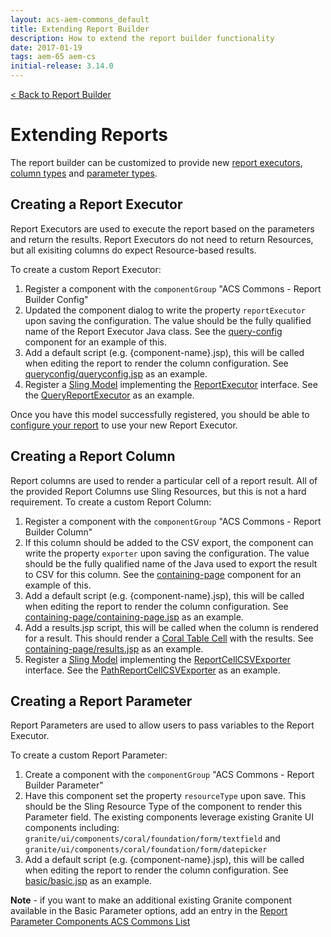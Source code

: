 ```yaml
---
layout: acs-aem-commons_default
title: Extending Report Builder
description: How to extend the report builder functionality
date: 2017-01-19
tags: aem-65 aem-cs
initial-release: 3.14.0
---
```


[&lt; Back to Report Builder](index.html) 

# Extending Reports

The report builder can be customized to provide new [report executors](#creating-a-report-executor), [column types](#creating-a-report-column) and [parameter types](#creating-a-report-parameter). 

## Creating a Report Executor

Report Executors are used to execute the report based on the parameters and return the results. Report Executors do not need to return Resources, but all exisiting columns do expect Resource-based results.

To create a custom Report Executor:

1. Register a component with the `componentGroup` "ACS Commons - Report Builder Config" 
2. Updated the component dialog to write the property `reportExecutor` upon saving the configuration. The value should be the fully qualified name of the Report Executor Java class. See the [query-config](https://github.com/Adobe-Consulting-Services/acs-aem-commons/tree/master/content/src/main/content/jcr_root/apps/acs-commons/components/utilities/report-builder/configs/queryconfig) component for an example of this.
3. Add a default script (e.g. {component-name}.jsp), this will be called when editing the report to render the column configuration. See [queryconfig/queryconfig.jsp](https://github.com/Adobe-Consulting-Services/acs-aem-commons/blob/master/content/src/main/content/jcr_root/apps/acs-commons/components/utilities/report-builder/configs/queryconfig/queryconfig.jsp) as an example.
2. Register a [Sling Model](https://sling.apache.org/documentation/bundles/models.html) implementing the [ReportExecutor](https://github.com/Adobe-Consulting-Services/acs-aem-commons/blob/master/bundle/src/main/java/com/adobe/acs/commons/reports/api/ReportExecutor.java) interface. See the [QueryReportExecutor](https://github.com/Adobe-Consulting-Services/acs-aem-commons/blob/master/bundle/src/main/java/com/adobe/acs/commons/reports/models/QueryReportExecutor.java) as an example.

Once you have this model successfully registered, you should be able to [configure your report](configuring.html) to use your new Report Executor.

## Creating a Report Column

Report columns are used to render a particular cell of a report result. All of the provided Report Columns use Sling Resources, but this is not a hard requirement. To create a custom Report Column:


1. Register a component with the `componentGroup` "ACS Commons - Report Builder Column"
2. If this column should be added to the CSV export, the component can write the property `exporter` upon saving the configuration. The value should be the fully qualified name of the Java used to export the result to CSV for this column. See the [containing-page](https://github.com/Adobe-Consulting-Services/acs-aem-commons/tree/master/content/src/main/content/jcr_root/apps/acs-commons/components/utilities/report-builder/columns/containing-page) component for an example of this.
3. Add a default script (e.g. {component-name}.jsp), this will be called when editing the report to render the column configuration. See [containing-page/containing-page.jsp](https://github.com/Adobe-Consulting-Services/acs-aem-commons/blob/master/content/src/main/content/jcr_root/apps/acs-commons/components/utilities/report-builder/columns/containing-page/containing-page.jsp) as an example.
4. Add a results.jsp script, this will be called when the column is rendered for a result. This should render a [Coral Table Cell](https://helpx.adobe.com/experience-manager/6-3/sites/developing/using/reference-materials/coral-ui/coralui3/Coral.Table.html) with the results. See [containing-page/results.jsp](https://github.com/Adobe-Consulting-Services/acs-aem-commons/blob/master/content/src/main/content/jcr_root/apps/acs-commons/components/utilities/report-builder/columns/containing-page/results.jsp) as an example.
5. Register a [Sling Model](https://sling.apache.org/documentation/bundles/models.html) implementing the [ReportCellCSVExporter](https://github.com/Adobe-Consulting-Services/acs-aem-commons/blob/master/bundle/src/main/java/com/adobe/acs/commons/reports/api/ReportCellCSVExporter.java) interface. See the [PathReportCellCSVExporter](https://github.com/Adobe-Consulting-Services/acs-aem-commons/blob/master/bundle/src/main/java/com/adobe/acs/commons/reports/models/PathReportCellCSVExporter.java) as an example.

## Creating a Report Parameter

Report Parameters are used to allow users to pass variables to the Report Executor. 

To create a custom Report Parameter:

1. Create a component with the `componentGroup` "ACS Commons - Report Builder Parameter"
2. Have this component set the property `resourceType` upon save. This should be the Sling Resource Type of the component to render this Parameter field. The existing components leverage existing Granite UI components including: `granite/ui/components/coral/foundation/form/textfield` and `granite/ui/components/coral/foundation/form/datepicker`
3. Add a default script (e.g. {component-name}.jsp), this will be called when editing the report to render the column configuration. See [basic/basic.jsp](https://github.com/Adobe-Consulting-Services/acs-aem-commons/blob/master/content/src/main/content/jcr_root/apps/acs-commons/components/utilities/report-builder/parameters/basic/basic.jsp) as an example.

**Note** - if you want to make an additional existing Granite component available in the Basic Parameter options, add an entry in the [Report Parameter Components ACS Commons List](http://localhost:4502/cf#/etc/acs-commons/lists/report-parameter-components)